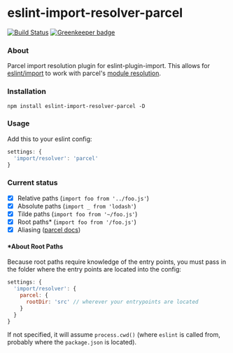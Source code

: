# eslint-import-resolver-parcel

[![Build Status](https://travis-ci.com/ABuffSeagull/eslint-import-resolver-parcel.svg?branch=master)](https://travis-ci.com/ABuffSeagull/eslint-import-resolver-parcel)
[![Greenkeeper badge](https://badges.greenkeeper.io/ABuffSeagull/eslint-import-resolver-parcel.svg)](https://greenkeeper.io/)

### About
Parcel import resolution plugin for eslint-plugin-import.
This allows for [eslint/import](https://github.com/benmosher/eslint-plugin-import)
to work with parcel's [module resolution](https://parceljs.org/module_resolution.html).

### Installation
```
npm install eslint-import-resolver-parcel -D
```

### Usage
Add this to your eslint config:
```js
settings: {
  'import/resolver': 'parcel'
}
```

### Current status
- [x] Relative paths (`import foo from '../foo.js'`)
- [x] Absolute paths (`import _ from 'lodash'`)
- [x] Tilde paths (`import foo from '~/foo.js'`)
- [x] Root paths* (`import foo from '/foo.js'`)
- [x] Aliasing ([parcel docs](https://parceljs.org/module_resolution.html#aliasing))

#### *About Root Paths
Because root paths require knowledge of the entry points,
you must pass in the folder where the entry points are located into the config:
```js
settings: {
  'import/resolver': {
    parcel: {
      rootDir: 'src' // wherever your entrypoints are located
    }
  }
}
```
If not specified, it will assume `process.cwd()` (where `eslint` is called from, probably where the `package.json` is located).

